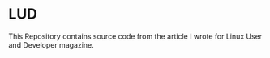 # LUD
This Repository contains source code from the article I wrote for Linux User and Developer magazine.
